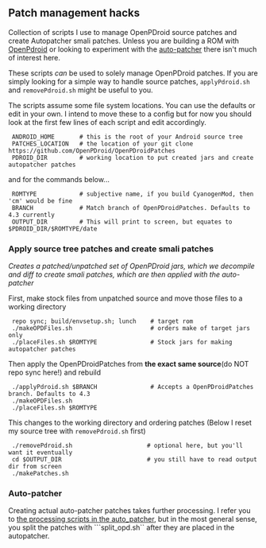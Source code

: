 ## Patch management hacks

Collection of scripts I use to manage OpenPDroid source patches and create Autopatcher smali patches. Unless you are building a ROM with [OpenPdroid](https://github.com/OpenPDroid) or looking to experiment with the [auto-patcher](https://github.com/mateor/auto-patcher) there isn't much of interest here. 

These scripts _can_ be used to solely manage OpenPDroid patches. If you are simply looking for a simple way to handle source patches, ```applyPdroid.sh``` and ```removePdroid.sh``` might be useful to you.

The scripts assume some file system locations. You can use the defaults or edit in your own. I intend to move these to a config but for now you should look at the first few lines of each script and edit accordingly.

     ANDROID_HOME       # this is the root of your Android source tree
     PATCHES_LOCATION   # the location of your git clone https://github.com/OpenPDroid/OpenPDroidPatches
     PDROID_DIR         # working location to put created jars and create autopatcher patches

and for the commands below...

     ROMTYPE            # subjective name, if you build CyanogenMod, then 'cm' would be fine
     BRANCH             # Match branch of OpenPDroidPatches. Defaults to 4.3 currently
     OUTPUT_DIR         # This will print to screen, but equates to $PDROID_DIR/$ROMTYPE/date

### Apply source tree patches and create smali patches
_Creates a patched/unpatched set of OpenPDroid jars, which we decompile and diff to create smali patches, which are then applied with the auto-patcher_

First, make stock files from unpatched source and move those files to a working directory

     repo sync; build/envsetup.sh; lunch    # target rom
     ./makeOPDFiles.sh                      # orders make of target jars only
     ./placeFiles.sh $ROMTYPE               # Stock jars for making autopatcher patches

Then apply the OpenPDroidPatches from __the exact same source__(do NOT repo sync here!) and rebuild

     ./applyPdroid.sh $BRANCH               # Accepts a OpenPDroidPatches branch. Defaults to 4.3
     ./makeOPDFiles.sh
     ./placeFiles.sh $ROMTYPE

This changes to the working directory and ordering patches (Below I reset my source tree with ```removePdroid.sh``` first)

     ./removePdroid.sh                     # optional here, but you'll want it eventually
     cd $OUTPUT_DIR                        # you still have to read output dir from screen
     ./makePatches.sh


### Auto-patcher

Creating actual auto-patcher patches takes further processing. I refer you to [the processing scripts in the auto_patcher](https://github.com/mateor/auto-patcher/tree/master/ap_scripts), but in the most general sense, you split the patches with ```split_opd.sh`` after they are placed in the autopatcher.
